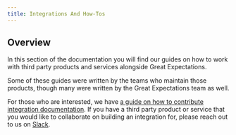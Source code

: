```yaml
---
title: Integrations And How-Tos
---
```


## Overview

In this section of the documentation you will find our guides on how to work with third party products and services alongside Great Expectations.

Some of these guides were written by the teams who maintain those products, though many were written by the Great Expectations team as well.

For those who are interested, we have [a guide on how to contribute integration documentation](../integrations/contributing_integration.md).  If you have a third party product or service that you would like to collaborate on building an integration for, please reach out to us on [Slack](https://greatexpectations.io/slack).
